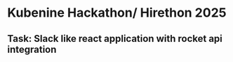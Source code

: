 # Kubenine Hackathon/ Hirethon 2025

## Task: Slack like react application with rocket api integration